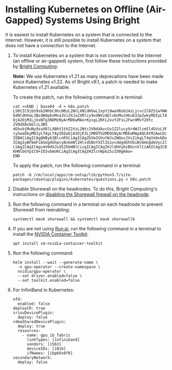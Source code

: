 # Installing Kubernetes on Offline (Air-Gapped) Systems Using Bright

It is easiest to install Kubernetes on a system that is connected to the
Internet. However, it is still possible to install Kubernetes on a system that
does not have a connection to the Internet.

1. To install Kubernetes on a system that is not connected to the Internet (an
   offline or air-gapped) system, first follow these instructions provided by
   [Bright Computing](https://www.brightcomputing.com/):

   **Note:** We use Kubernetes v1.21 as many deprecations have been made since
   Kubernetes v1.22. As of Bright v9.1, a patch is needed to make Kubernetes
   v1.21 available.

   To create the patch, run the following command in a terminal:

   <!-- TODO: Fix the below command. -->
   ```
   cat <<END | base64 -d > k8s.patch
   LS0tIC9jbS9sb2NhbC9hcHBzL2NtLXNldHVwL2xpYi9weXRob24zLjcvc2l0ZS1wYWNrYWdlcy9j
   bXNldHVwL3BsdWdpbnMva3ViZXJuZXRlcy9xdWVzdGlvbnMucHkub3JpZwkyMDIyLTAyLTAyIDIw
   OjA2OjM1LjkxNTg3NDMzNyArMDEwMAorKysgL2NtL2xvY2FsL2FwcHMvY20tc 2V0dXAvbGliL3B5
   dGhvbjMuNy9zaXRlLXBhY2thZ2VzL2Ntc2V0dXAvcGx1Z2lucy9rdWJlcm5ldGVzL3F1ZXN0aW9u
   cy5weQkyMDIyLTAyLTAyIDIwOjA3OjE3LjM0OTU2MDQ1NyArMDEwMApAQCAtMzAwLDcgKzMwMCw3
   IEBACiAgICAgQHByb3BlcnR5CiAgICAgZGVmIGVuYWJsZWQoc2VsZikgLT4gYm9vbDoKICAgICAg
   ICAgIyBFbmFibGUgdGhpcyBvbmNlIHlvdSBoYXZlIG1vcmUgdGhhbiBvbmUgdmVyc2lvbihzKSEK
   LSAgICAgICAgcmV0dXJuIEZhbHNlCisgICAgICAgIHJldHVybiBUcnVlCiAKICAgICBkZWYgcnVu
   KHNlbGYpIC0+IE5vbmU6CiAgICAgICAgIHZlcnNpb25zID0gKAo=
   END
   ```

   To apply the patch, run the following command in a terminal:

   `patch -b /cm/local/apps/cm-setup/lib/python3.7/site-packages/cmsetup/plugins/kubernetes/questions.py < k8s.patch`

1. Disable Shorewall on the headnodes. To do this, Bright Computing's
   instructions on
   [disabling the Shorewall firewall on the headnode](https://kb.brightcomputing.com/knowledge-base/how-do-i-disable-the-shorewall-firewall-on-the-headnode/).

1. Run the following command in a terminal on each headnode to prevent Shorewall
   from reenabling:

   `systemctl mask shorewall && systemctl mask shorewall6`

1. If you are not using [Run:ai](https://www.run.ai/), run the following
   command in a terminal to install the
   [NVIDIA Container Toolkit](https://catalog.ngc.nvidia.com/orgs/nvidia/teams/k8s/containers/container-toolkit):

   `apt install cm-nvidia-container-toolkit`

1. Run the following command:

   ```
   helm install --wait --generate-name \
     -n gpu-operator --create-namespace \
     nvidia/gpu-operator \
     --set driver.enabled=false \
     --set toolkit.enabled=false
   ```

1. For InfiniBand in Kubernetes:

   ```
   nfd:
     enabled: false
   deployCR: true
   sriovDevicePlugin:
     deploy: false
   rdmaSharedDevicePlugin:
     deploy: true
     resources:
       - name: gpu_ib_fabric
         linkTypes: [infiniband]
         vendors: [15b3]
         deviceIDs: [101b]
         ifNames: [ibp69s0f0]
   secondaryNetwork:
     deploy: false
   ```
